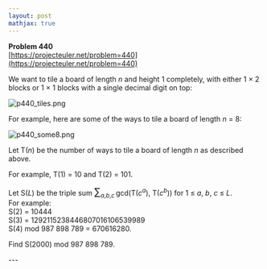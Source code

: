 ```yaml
---
layout: post
mathjax: true
---
```

**Problem 440**  
[https://projecteuler.net/problem=440](https://projecteuler.net/problem=440)

<p>We want to tile a board of length <var>n</var> and height 1 completely, with either 1 × 2 blocks or 1 × 1 blocks with a single decimal digit on top:</p>
<div class="center">
<img src="project/images/p440_tiles.png" alt="p440_tiles.png" />
</div>
<p>For example, here are some of the ways to tile a board of length <var>n</var> = 8:</p>

<div class="center">
<img src="project/images/p440_some8.png" alt="p440_some8.png" />
</div>
<p>Let T(<var>n</var>) be the number of ways to tile a board of length <var>n</var> as described above.</p>

<p>For example, T(1) = 10 and T(2) = 101.</p>

<p>Let S(<var>L</var>) be the triple sum <span style="font-size:larger;"><span style="font-size:larger;">∑</span></span><sub><var>a</var>,<var>b</var>,<var>c</var></sub> gcd(T(<var>c</var><sup><var>a</var></sup>), T(<var>c</var><sup><var>b</var></sup>)) for 1 ≤ <var>a</var>, <var>b</var>, <var>c</var> ≤ <var>L</var>.<br />
For example:<br />
S(2) = 10444<br />
S(3) = 1292115238446807016106539989<br />
S(4) mod 987 898 789 = 670616280.</p>

<p>Find S(2000) mod 987 898 789.</p>
---
